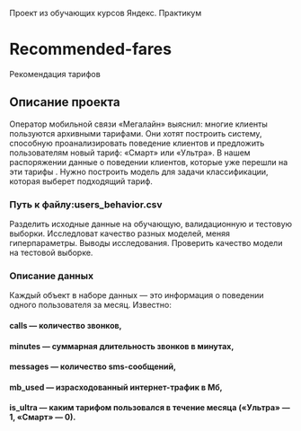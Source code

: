 Проект из обучающих курсов Яндекс. Практикум

# Recommended-fares
Рекомендация тарифов

## Описание проекта

Оператор мобильной связи «Мегалайн» выяснил: многие клиенты пользуются архивными тарифами. Они хотят построить систему, способную проанализировать поведение клиентов и предложить пользователям новый тариф: «Смарт» или «Ультра».
В нашем распоряжении данные о поведении клиентов, которые уже перешли на эти тарифы . Нужно построить модель для задачи классификации, которая выберет подходящий тариф. 

### Путь к файлу:users_behavior.csv

Разделить исходные данные на обучающую, валидационную и тестовую выборки.
Исследловат качество разных моделей, меняя гиперпараметры. Выводы исследования.
Проверить качество модели на тестовой выборке.

### Описание данных
Каждый объект в наборе данных — это информация о поведении одного пользователя за месяц. Известно:
#### сalls — количество звонков,
#### minutes — суммарная длительность звонков в минутах,
#### messages — количество sms-сообщений,
#### mb_used — израсходованный интернет-трафик в Мб,
#### is_ultra — каким тарифом пользовался в течение месяца («Ультра» — 1, «Смарт» — 0).
